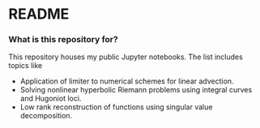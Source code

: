 # README #



### What is this repository for? ###

This repository houses my public Jupyter notebooks. The list includes topics like
* Application of limiter to numerical schemes for linear advection.
* Solving nonlinear hyperbolic Riemann problems using integral curves and Hugoniot loci.
* Low rank reconstruction of functions using singular value decomposition.
